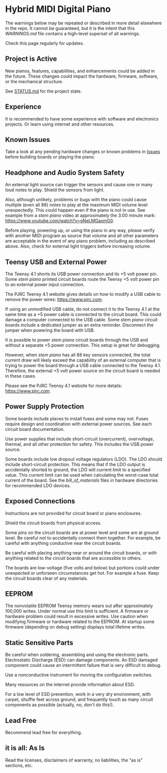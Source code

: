 # Hybrid MIDI Digital Piano

The warnings below may be repeated or described in more detail elsewhere in the repo. It cannot be guaranteed, but it is the intent that this *WARNINGS.md* file contains a high-level superset of all warnings.

Check this page regularly for updates.

## Project is Active

New pianos, features, capabilities, and enhancements could be added in the future. These changes could impact the hardware, firmware, software, or the mechanical structure.

See [STATUS.md](./STATUS.md) for the project state.

## Experience

It is recommended to have some experience with software and electronics projects. Or learn using internet and other resources.

## Known Issues

Take a look at any pending hardware changes or known problems in [Issues](https://github.com/gzweigle/DIY-Grand-Digital-Piano/issues) before building boards or playing the piano.

## Headphone and Audio System Safety

An external light source can trigger the sensors and cause one or many loud notes to play. Shield the sensors from light.

Also, although unlikely, problems or bugs with the piano could cause multiple (even all 88) notes to play at the maximum MIDI volume level unexpectedly. This could happen even if the piano is not in use. See example from a *stem piano* video at approximately the 3:00 minute mark: https://www.youtube.com/watch?v=gNeLMGaxmG0.

Before playing, powering up, or using the piano in any way, please verify with another MIDI program as source that volume and all other parameters are acceptable in the event of any piano problem, including as described above. Also, check for external light triggers before increasing volume.

## Teensy USB and External Power

The Teensy 4.1 shorts its USB power connection and its +5 volt power pin. Some *stem piano* printed circuit boards route the Teensy +5 volt power pin to an external power input connection.

The PJRC Teensy 4.1 website gives details on how to modify a USB cable to remove the power wires: https://www.pjrc.com.

If using an unmodified USB cable, do not connect it to the Teensy 4.1 at the same time as a +5 power cable is connected to the circuit board. This could damage a computer connected to the USB cable. Some *stem piano* circuit boards include a dedicated jumper as an extra reminder. Disconnect the jumper when powering the board with USB.

It is possible to power *stem piano* circuit boards through the USB and without a separate +5 power connection. This setup is great for debugging.

However, when *stem piano* has all 88 key sensors connected, the total current draw will likely exceed the capability of an external computer that is trying to power the board through a USB cable connected to the Teensy 4.1. Therefore, the external +5 volt power source on the circuit board is needed in these cases.

Please see the PJRC Teensy 4.1 website for more details: https://www.pjrc.com.

## Power Supply Protection

Some boards include places to install fuses and some may not. Fuses require design and coordination with external power sources. See each circuit board documentation.

Use power supplies that include short-circuit (overcurrent), overvoltage, thermal, and all other protection for safety. This includes the USB power source.

Some boards include low dropout voltage regulators (LDO). The LDO should include short-circuit protection. This means that if the LDO output is accidentally shorted to ground, the LDO will current limit to a specified value. This current limit can be used when calculating the worst-case total current of the board. See the *bill_of_materials* files in hardware directories for recommended LDO devices.

## Exposed Connections

Instructions are not provided for circuit board or piano enclosures.

Shield the circuit boards from physical access.

Some pins on the circuit boards are at power level and some are at ground level. Be careful not to accidentally connect them together. For example, be careful with anything conductive near the circuit boards.

Be careful with placing anything near or around the circuit boards, or with anything related to the circuit boards that are accessible to others.

The boards are low-voltage (five volts and below) but portions could under unexpected or unforseen circumstances get hot. For example a fuse. Keep the circuit boards clear of any materials.

## EEPROM
The nonvolatile EEPROM Teensy memory wears out after approximately 100,000 writes. Under normal use this limit is sufficient. A firmware or hardware problem could result in excessive writes. Use caution when modifying firmware or hardware related to the EEPROM. At startup some firmware (depending on debug setting) displays total lifetime writes.

## Static Sensitive Parts

Be careful when soldering, assembling and using the electronic parts. Electrostatic Discharge (ESD) can damage components. An ESD damaged component could cause an intermittent failure that is very difficult to debug.

Use a nonconductive instrument for moving the configuration switches.

Many resources on the internet provide information about ESD.

For a low level of ESD prevention, work in a very dry environment, with carpet, shuffle feet across ground, and frequently touch as many circuit components as possible (actually, no, don't do this!).

## Lead Free

Recommend lead free for everything.

## it is all: As Is

Read the licenses, disclaimers of warranty, no liabilities, the "as is" sections, etc.